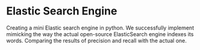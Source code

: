 # Elastic Search Engine

Creating a mini Elastic search engine in python. 
We successfully implement mimicking the way the actual open-source ElasticSearch engine indexes its words.
Comparing the results of precision and recall with the actual one.
